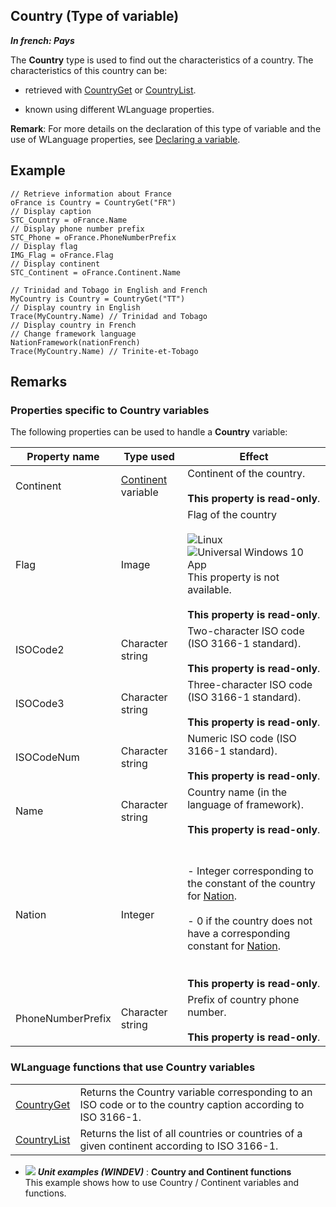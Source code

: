 


## Country (Type of variable)

***In french: Pays***
				



<a name="XUse"></a>
<a name="Use"></a>
<a name="description"></a>
The **Country** type is used to find out the characteristics of a country. The characteristics of this country can be: 

- retrieved with [CountryGet](../WDLang1/1000024931.md) or [CountryList](../WDLang1/1000024930.md). 

- known using different WLanguage properties. 




**Remark**: For more details on the declaration of this type of variable and the use of WLanguage properties, see [Declaring a variable](../Motscles/1514032.md).


<a name="Example1"></a>
<a name="sample_code"></a>

## Example


```wl
// Retrieve information about France 
oFrance is Country = CountryGet("FR")
// Display caption
STC_Country = oFrance.Name
// Display phone number prefix
STC_Phone = oFrance.PhoneNumberPrefix
// Display flag
IMG_Flag = oFrance.Flag
// Display continent
STC_Continent = oFrance.Continent.Name
```



```wl
// Trinidad and Tobago in English and French
MyCountry is Country = CountryGet("TT")
// Display country in English
Trace(MyCountry.Name) // Trinidad and Tobago
// Display country in French
// Change framework language
NationFramework(nationFrench)
Trace(MyCountry.Name) // Trinite-et-Tobago
```

<a name="NOTE0"></a>

## Remarks
<a name="NOTE0_1"></a>


### Properties specific to Country variables
<a name="properties_specific_country_variables_ELTPARAGRAPHE000050"></a>

The following properties can be used to handle a **Country** variable:

| Property name | Type used | Effect |
| --- | --- | --- |
| Continent | [Continent](../WDLang1/1000024919.md) variable | Continent of the country. <br><br>**This property is read-only**. |
| Flag | Image | Flag of the country<br><br>![Linux](https://doc.pcsoft.fr/ext/images/us/LX.png)![Universal Windows 10 App](https://doc.pcsoft.fr/ext/images/us/UNIVERSALAPP.png) This property is not available.<br><br>**This property is read-only**. |
| ISOCode2 | Character string | Two-character ISO code (ISO 3166-1 standard). <br><br>**This property is read-only**. |
| ISOCode3 | Character string | Three-character ISO code (ISO 3166-1 standard). <br><br>**This property is read-only**. |
| ISOCodeNum | Character string | Numeric ISO code (ISO 3166-1 standard). <br><br>**This property is read-only**. |
| Name | Character string | Country name (in the language of framework). <br><br>**This property is read-only**. |
| Nation | Integer | <br><br>- Integer corresponding to the constant of the country for [Nation](../WDLang1/3054014.md).<br><br>- 0 if the country does not have a corresponding constant for [Nation](../WDLang1/3054014.md). <br><br><br>**This property is read-only**. |
| PhoneNumberPrefix | Character string | Prefix of country phone number. <br><br>**This property is read-only**. |



<a name="NOTE0_2"></a>


### WLanguage functions that use Country variables
<a name="wlanguage_functions_that_use_country_variables_ELTPARAGRAPHE000141"></a>




|   |   |
| --- | --- |
| [CountryGet](../WDLang1/1000024931.md) | Returns the Country variable corresponding to an ISO code or to the country caption according to ISO 3166-1. |
| [CountryList](../WDLang1/1000024930.md) | Returns the list of all countries or countries of a given continent according to ISO 3166-1. |





- ![](https://doc.pcsoft.fr/en-US/images/image.awp?langid=3&name=CountryandContinentfunctions.gif) ***Unit examples (WINDEV)*** : **Country and Continent functions** <br>This example shows how to use Country / Continent variables and functions.


